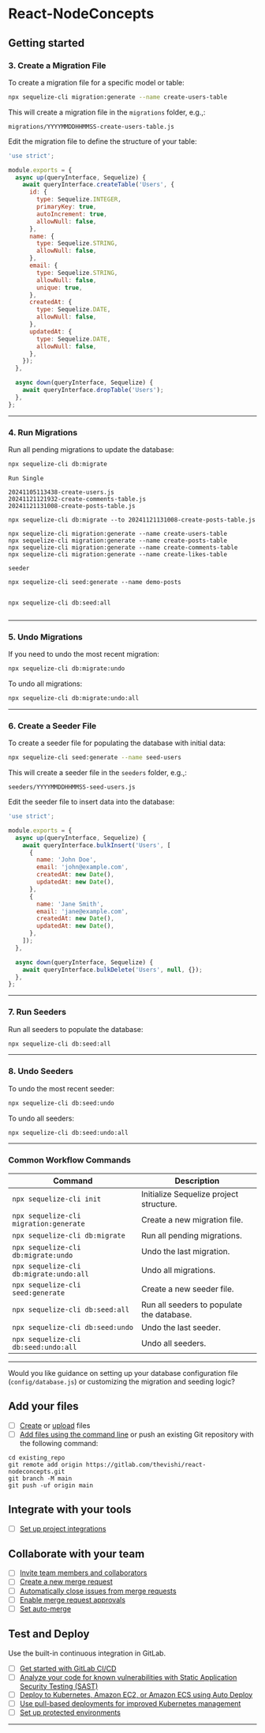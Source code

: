 # React-NodeConcepts



## Getting started


### **3. Create a Migration File**
To create a migration file for a specific model or table:

```bash
npx sequelize-cli migration:generate --name create-users-table
```

This will create a migration file in the `migrations` folder, e.g.,:
```
migrations/YYYYMMDDHHMMSS-create-users-table.js
```

Edit the migration file to define the structure of your table:
```javascript
'use strict';

module.exports = {
  async up(queryInterface, Sequelize) {
    await queryInterface.createTable('Users', {
      id: {
        type: Sequelize.INTEGER,
        primaryKey: true,
        autoIncrement: true,
        allowNull: false,
      },
      name: {
        type: Sequelize.STRING,
        allowNull: false,
      },
      email: {
        type: Sequelize.STRING,
        allowNull: false,
        unique: true,
      },
      createdAt: {
        type: Sequelize.DATE,
        allowNull: false,
      },
      updatedAt: {
        type: Sequelize.DATE,
        allowNull: false,
      },
    });
  },

  async down(queryInterface, Sequelize) {
    await queryInterface.dropTable('Users');
  },
};
```

---

### **4. Run Migrations**
Run all pending migrations to update the database:

```bash
npx sequelize-cli db:migrate
```

```
Run Single 

20241105113438-create-users.js
20241121121932-create-comments-table.js
20241121131008-create-posts-table.js

npx sequelize-cli db:migrate --to 20241121131008-create-posts-table.js

npx sequelize-cli migration:generate --name create-users-table
npx sequelize-cli migration:generate --name create-posts-table
npx sequelize-cli migration:generate --name create-comments-table
npx sequelize-cli migration:generate --name create-likes-table

seeder

npx sequelize-cli seed:generate --name demo-posts


npx sequelize-cli db:seed:all


```

---

### **5. Undo Migrations**
If you need to undo the most recent migration:

```bash
npx sequelize-cli db:migrate:undo
```

To undo all migrations:
```bash
npx sequelize-cli db:migrate:undo:all
```

---

### **6. Create a Seeder File**
To create a seeder file for populating the database with initial data:

```bash
npx sequelize-cli seed:generate --name seed-users
```

This will create a seeder file in the `seeders` folder, e.g.,:
```
seeders/YYYYMMDDHHMMSS-seed-users.js
```

Edit the seeder file to insert data into the database:
```javascript
'use strict';

module.exports = {
  async up(queryInterface, Sequelize) {
    await queryInterface.bulkInsert('Users', [
      {
        name: 'John Doe',
        email: 'john@example.com',
        createdAt: new Date(),
        updatedAt: new Date(),
      },
      {
        name: 'Jane Smith',
        email: 'jane@example.com',
        createdAt: new Date(),
        updatedAt: new Date(),
      },
    ]);
  },

  async down(queryInterface, Sequelize) {
    await queryInterface.bulkDelete('Users', null, {});
  },
};
```

---

### **7. Run Seeders**
Run all seeders to populate the database:

```bash
npx sequelize-cli db:seed:all
```

---

### **8. Undo Seeders**
To undo the most recent seeder:

```bash
npx sequelize-cli db:seed:undo
```

To undo all seeders:
```bash
npx sequelize-cli db:seed:undo:all
```

---

### **Common Workflow Commands**

| Command                                    | Description                                      |
|--------------------------------------------|--------------------------------------------------|
| `npx sequelize-cli init`                   | Initialize Sequelize project structure.          |
| `npx sequelize-cli migration:generate`     | Create a new migration file.                    |
| `npx sequelize-cli db:migrate`             | Run all pending migrations.                     |
| `npx sequelize-cli db:migrate:undo`        | Undo the last migration.                        |
| `npx sequelize-cli db:migrate:undo:all`    | Undo all migrations.                            |
| `npx sequelize-cli seed:generate`          | Create a new seeder file.                       |
| `npx sequelize-cli db:seed:all`            | Run all seeders to populate the database.       |
| `npx sequelize-cli db:seed:undo`           | Undo the last seeder.                           |
| `npx sequelize-cli db:seed:undo:all`       | Undo all seeders.                               |

---

Would you like guidance on setting up your database configuration file (`config/database.js`) or customizing the migration and seeding logic?




## Add your files

- [ ] [Create](https://docs.gitlab.com/ee/user/project/repository/web_editor.html#create-a-file) or [upload](https://docs.gitlab.com/ee/user/project/repository/web_editor.html#upload-a-file) files
- [ ] [Add files using the command line](https://docs.gitlab.com/ee/gitlab-basics/add-file.html#add-a-file-using-the-command-line) or push an existing Git repository with the following command:

```
cd existing_repo
git remote add origin https://gitlab.com/thevishi/react-nodeconcepts.git
git branch -M main
git push -uf origin main
```

## Integrate with your tools

- [ ] [Set up project integrations](https://gitlab.com/thevishi/react-nodeconcepts/-/settings/integrations)

## Collaborate with your team

- [ ] [Invite team members and collaborators](https://docs.gitlab.com/ee/user/project/members/)
- [ ] [Create a new merge request](https://docs.gitlab.com/ee/user/project/merge_requests/creating_merge_requests.html)
- [ ] [Automatically close issues from merge requests](https://docs.gitlab.com/ee/user/project/issues/managing_issues.html#closing-issues-automatically)
- [ ] [Enable merge request approvals](https://docs.gitlab.com/ee/user/project/merge_requests/approvals/)
- [ ] [Set auto-merge](https://docs.gitlab.com/ee/user/project/merge_requests/merge_when_pipeline_succeeds.html)

## Test and Deploy

Use the built-in continuous integration in GitLab.

- [ ] [Get started with GitLab CI/CD](https://docs.gitlab.com/ee/ci/quick_start/index.html)
- [ ] [Analyze your code for known vulnerabilities with Static Application Security Testing (SAST)](https://docs.gitlab.com/ee/user/application_security/sast/)
- [ ] [Deploy to Kubernetes, Amazon EC2, or Amazon ECS using Auto Deploy](https://docs.gitlab.com/ee/topics/autodevops/requirements.html)
- [ ] [Use pull-based deployments for improved Kubernetes management](https://docs.gitlab.com/ee/user/clusters/agent/)
- [ ] [Set up protected environments](https://docs.gitlab.com/ee/ci/environments/protected_environments.html)

***

